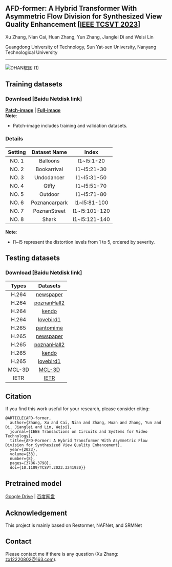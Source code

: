 ## AFD-former: A Hybrid Transformer With Asymmetric Flow Division for Synthesized View Quality Enhancement [[IEEE TCSVT 2023](https://ieeexplore.ieee.org/abstract/document/10036109)]
Xu Zhang, Nian Cai, Huan Zhang, Yun Zhang, Jianglei Di and Weisi Lin

Guangdong University of Technology, Sun Yat-sen University, Nanyang Technological University
***
![DHAN框图 (1)](https://user-images.githubusercontent.com/93698474/219914969-265f1ae7-37f5-4acf-815c-7a91f858e407.png)

## Training datasets
### Download [Baidu Netdisk link]
[**Patch-image**](https://pan.baidu.com/s/1VIVj5alhlNEG9Kg6cfmSvA?pwd=23nt) | [**Full-image**](https://pan.baidu.com/s/1LVM8CVcvTe0fh232eo5bKA?pwd=23nt)   
**Note**:  
* Patch-image includes training and validation datasets.
  
### Details
| Setting   | Dataset Name          | Index                          |
| :-------: | :-------------------: | :----------------------------: |
| NO. 1 | Balloons              | l1~l5:1-20                     | 
| NO. 2 | Bookarrival           | l1~l5:21-30    | 
| NO. 3 | Undodancer            | l1~l5:31-50            |   
| NO. 4 | Gtfly                 | l1~l5:51-70            |             
| NO. 5 | Outdoor               | l1~l5:71-80            |           
| NO. 6 | Poznancarpark         | l1~l5:81-100            |            
| NO. 7 | PoznanStreet          | l1~l5:101-120            |            
| NO. 8 | Shark                 | l1~l5:121-140            |            

**Note**:  
* l1~l5 represent the distortion levels from 1 to 5, ordered by severity.

## Testing datasets
### Download [Baidu Netdisk link]
|  Types          | Datasets                            | 
| :-------------: | :---------------------------------: |
| H.264           | [newspaper](https://pan.baidu.com/s/1iDTaZpWoDDxAJfkPRiWqrw?pwd=23nt) |
| H.264           | [poznanHall2](https://pan.baidu.com/s/19B4_3sz7EGm7xmBajjtmZw?pwd=23nt) | 
| H.264           | [kendo](https://pan.baidu.com/s/10Dh1bRlqqmIii_Vooo7t-g?pwd=23nt)        | 
| H.264           | [lovebird1](https://pan.baidu.com/s/1mc89oaiyaQmQpQLgkIhSuw?pwd=23nt)        | 
| H.265           | [pantomime](https://pan.baidu.com/s/1fkmXtCmU6RekD64TP7lYTw?pwd=23nt)        | 
| H.265           | [newspaper](https://pan.baidu.com/s/1NJibsjEue573fxq-SJJs8w?pwd=23nt)        | 
| H.265           | [poznanHall2](https://pan.baidu.com/s/1pHr60e2ReC9j523Hg0Bung?pwd=23nt)        | 
| H.265           | [kendo](https://pan.baidu.com/s/1dif23C0NuYug3Xaw9AdUCg?pwd=23nt)        | 
| H.265           | [lovebird1](https://pan.baidu.com/s/1TAj47LHAwPFLWQAf7Jbn2Q?pwd=23nt)        | 
| MCL-3D          | [MCL-3D](http://mcl.usc.edu/mcl-3d-database/)    | 
| IETR            | [IETR](https://vaader-data.insa-rennes.fr/data/stian/ieeetom/IETR_DIBR_Database.zip) | 

## Citation
If you find this work useful for your research, please consider citing:
```
@ARTICLE{AFD-former,
  author={Zhang, Xu and Cai, Nian and Zhang, Huan and Zhang, Yun and Di, Jianglei and Lin, Weisi},
  journal={IEEE Transactions on Circuits and Systems for Video Technology}, 
  title={AFD-Former: A Hybrid Transformer With Asymmetric Flow Division for Synthesized View Quality Enhancement}, 
  year={2023},
  volume={33},
  number={8},
  pages={3786-3798},
  doi={10.1109/TCSVT.2023.3241920}}
```

## Pretrained model
[Google Drive](https://drive.google.com/drive/folders/1MY0spqtkWaPDPK0Yjb2CmM1QczI1yh-Y) | [百度网盘](https://pan.baidu.com/s/10KfHP-SN2wVlEzCrdH-I8w?pwd=23nt) 

## Acknowledgement
This project is mainly based on Restormer, NAFNet, and SRMNet

## Contact
Please contact me if there is any question (Xu Zhang: zx12220802@163.com).
